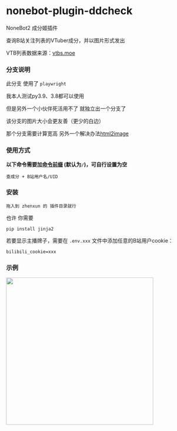 # nonebot-plugin-ddcheck

NoneBot2 成分姬插件

查询B站关注列表的VTuber成分，并以图片形式发出

VTB列表数据来源：[vtbs.moe](https://vtbs.moe/)


### 分支说明

此分支 使用了 ```playwright``` 

我本人测试py3.9、3.8都可以使用

但是另外一个小伙伴死活用不了 就独立出一个分支了

该分支的图片大小会更友善（更少的白边）

那个分支需要计算宽高
另外一个解决办法[html2image](https://github.com/po-lan/zhenxun-nonebot-plugin-ddcheck/tree/html2image)


### 使用方式

**以下命令需要加[命令前缀](https://v2.nonebot.dev/docs/api/config#Config-command_start) (默认为`/`)，可自行设置为空**

```
查成分 + B站用户名/UID
```


### 安装

```
拖入到 zhenxun 的 插件目录就行
```

也许 你需要
```
pip install jinja2
```

若要显示主播牌子，需要在 `.env.xxx` 文件中添加任意的B站用户cookie：

```
bilibili_cookie=xxx
```


### 示例

<div align="left">
  <img src="https://s2.loli.net/2022/03/20/Nk3jZJgxforHDsu.png" width="400" />
</div>
